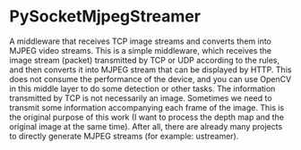 # PySocketMjpegStreamer
A middleware that receives TCP image streams and converts them into MJPEG video streams.
This is a simple middleware, which receives the image stream (packet) transmitted by TCP or UDP according to the rules, and then converts it into MJPEG stream that can be displayed by HTTP. This does not consume the performance of the device, and you can use OpenCV in this middle layer to do some detection or other tasks. The information transmitted by TCP is not necessarily an image. Sometimes we need to transmit some information accompanying each frame of the image. This is the original purpose of this work (I want to process the depth map and the original image at the same time). After all, there are already many projects to directly generate MJPEG streams (for example: ustreamer).
